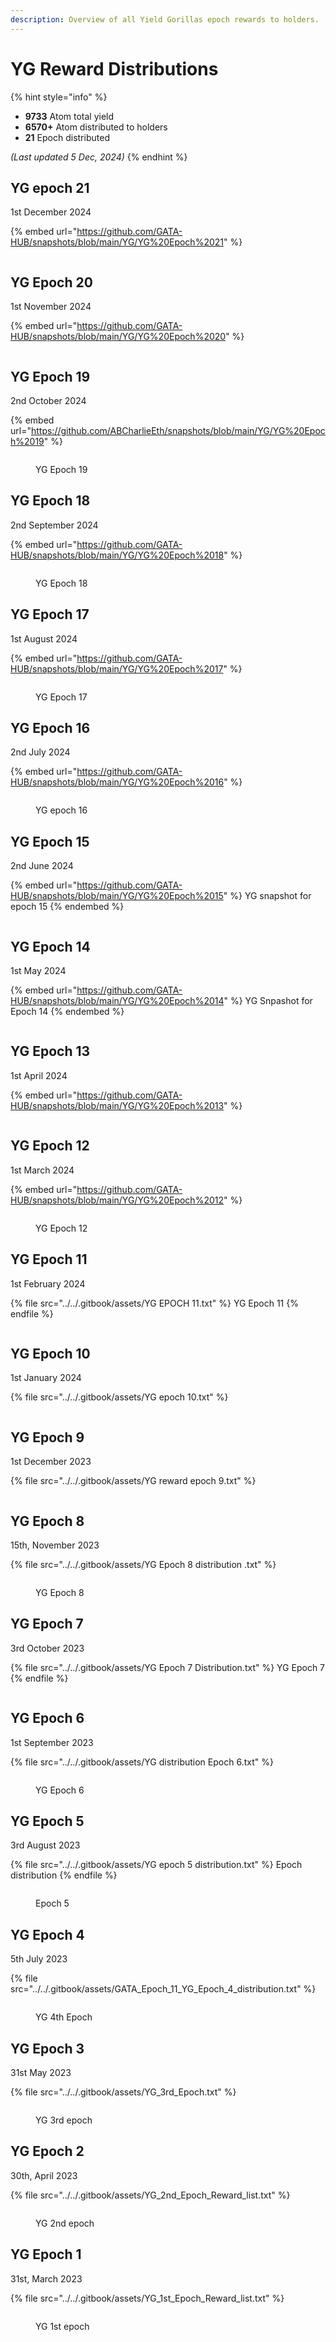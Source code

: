 ```yaml
---
description: Overview of all Yield Gorillas epoch rewards to holders.
---
```


# YG Reward Distributions

{% hint style="info" %}
* **9733** Atom total yield
* **6570+** Atom distributed to holders
* **21** Epoch distributed

_(Last updated 5 Dec, 2024)_
{% endhint %}

## YG epoch 21

1st December 2024

{% embed url="https://github.com/GATA-HUB/snapshots/blob/main/YG/YG%20Epoch%2021" %}

<figure><img src="../../.gitbook/assets/image (66).png" alt=""><figcaption></figcaption></figure>



## YG Epoch 20

1st November 2024

{% embed url="https://github.com/GATA-HUB/snapshots/blob/main/YG/YG%20Epoch%2020" %}

<figure><img src="../../.gitbook/assets/image (63).png" alt=""><figcaption></figcaption></figure>

## YG Epoch 19

2nd October 2024&#x20;

{% embed url="https://github.com/ABCharlieEth/snapshots/blob/main/YG/YG%20Epoch%2019" %}

<figure><img src="../../.gitbook/assets/image (62).png" alt=""><figcaption><p>YG Epoch 19</p></figcaption></figure>

## YG Epoch 18

2nd September 2024

{% embed url="https://github.com/GATA-HUB/snapshots/blob/main/YG/YG%20Epoch%2018" %}

<figure><img src="../../.gitbook/assets/image (1) (1) (1) (1).png" alt=""><figcaption><p>YG Epoch 18</p></figcaption></figure>

## YG Epoch 17

1st August 2024

{% embed url="https://github.com/GATA-HUB/snapshots/blob/main/YG/YG%20Epoch%2017" %}

<figure><img src="../../.gitbook/assets/image (1) (1) (1) (1) (1) (1).png" alt=""><figcaption><p>YG Epoch 17</p></figcaption></figure>

## YG Epoch 16

2nd July 2024

{% embed url="https://github.com/GATA-HUB/snapshots/blob/main/YG/YG%20Epoch%2016" %}

<figure><img src="../../.gitbook/assets/gata-yg-rewards-2024-07-epoch-16.jpg" alt=""><figcaption><p>YG epoch 16</p></figcaption></figure>

## YG Epoch 15

2nd June 2024

{% embed url="https://github.com/GATA-HUB/snapshots/blob/main/YG/YG%20Epoch%2015" %}
YG snapshot for epoch 15
{% endembed %}

<figure><img src="../../.gitbook/assets/gata-yg-epoch-rewards-v2.jpg" alt=""><figcaption></figcaption></figure>

## YG Epoch 14

1st May 2024

{% embed url="https://github.com/GATA-HUB/snapshots/blob/main/YG/YG%20Epoch%2014" %}
YG Snpashot for Epoch 14
{% endembed %}

<figure><img src="../../.gitbook/assets/image (58).png" alt=""><figcaption></figcaption></figure>

## YG Epoch 13

1st April 2024

{% embed url="https://github.com/GATA-HUB/snapshots/blob/main/YG/YG%20Epoch%2013" %}

<figure><img src="../../.gitbook/assets/image (1) (1) (1) (1) (1) (1) (1) (1).png" alt=""><figcaption></figcaption></figure>

## YG Epoch 12

1st March 2024

{% embed url="https://github.com/GATA-HUB/snapshots/blob/main/YG/YG%20Epoch%2012" %}

<figure><img src="../../.gitbook/assets/image (6).png" alt=""><figcaption><p>YG Epoch 12</p></figcaption></figure>

## YG Epoch 11

1st February 2024

{% file src="../../.gitbook/assets/YG EPOCH 11.txt" %}
YG Epoch 11
{% endfile %}

<figure><img src="../../.gitbook/assets/image (2) (1) (1) (1).png" alt=""><figcaption></figcaption></figure>

## YG Epoch 10

1st January 2024

{% file src="../../.gitbook/assets/YG epoch 10.txt" %}

<figure><img src="../../.gitbook/assets/image (54).png" alt=""><figcaption></figcaption></figure>

## YG Epoch 9

1st December 2023

{% file src="../../.gitbook/assets/YG reward epoch 9.txt" %}

<figure><img src="../../.gitbook/assets/gata-yg-rewards-2023-12-epoch-9.jpg" alt=""><figcaption></figcaption></figure>

## YG Epoch 8

15th, November 2023

{% file src="../../.gitbook/assets/YG Epoch 8 distribution .txt" %}

<figure><img src="../../.gitbook/assets/gata-yg-rewards-2023-11-epoch-8.jpg" alt=""><figcaption><p>YG Epoch 8</p></figcaption></figure>

## YG Epoch 7

3rd October 2023

{% file src="../../.gitbook/assets/YG Epoch 7 Distribution.txt" %}
YG Epoch 7
{% endfile %}

<figure><img src="../../.gitbook/assets/gata-yg-rewards-2023-10-epoch-7.jpg" alt=""><figcaption></figcaption></figure>

## YG Epoch 6

1st September 2023

{% file src="../../.gitbook/assets/YG distribution Epoch 6.txt" %}

<figure><img src="../../.gitbook/assets/gata-yg-rewards-2023-09-epoch-6.jpg" alt=""><figcaption><p>YG Epoch 6</p></figcaption></figure>

## YG Epoch 5

3rd August 2023

{% file src="../../.gitbook/assets/YG epoch 5 distribution.txt" %}
Epoch distribution&#x20;
{% endfile %}

<figure><img src="../../.gitbook/assets/gata-yg-rewards-2023-08-epoch-5.jpg" alt=""><figcaption><p>Epoch 5</p></figcaption></figure>

## YG Epoch 4

5th July 2023

{% file src="../../.gitbook/assets/GATA_Epoch_11_YG_Epoch_4_distribution.txt" %}

<figure><img src="../../.gitbook/assets/0_-dCY079V42Qb1B0sjjjjjjjjj.webp" alt=""><figcaption><p>YG 4th Epoch</p></figcaption></figure>

## YG Epoch 3

31st May 2023

{% file src="../../.gitbook/assets/YG_3rd_Epoch.txt" %}

<figure><img src="../../.gitbook/assets/0_Gms7s9gwl2Evkaqn.webp" alt=""><figcaption><p>YG 3rd epoch</p></figcaption></figure>

## YG Epoch 2

30th, April 2023

{% file src="../../.gitbook/assets/YG_2nd_Epoch_Reward_list.txt" %}

<figure><img src="../../.gitbook/assets/gata-yg-rewards-2023-05-epoch-2.png" alt=""><figcaption><p>YG 2nd epoch</p></figcaption></figure>

## YG Epoch 1

31st, March 2023

{% file src="../../.gitbook/assets/YG_1st_Epoch_Reward_list.txt" %}

<figure><img src="../../.gitbook/assets/gata-yg-rewards-2023-04-epoch-1.png" alt=""><figcaption><p>YG 1st epoch</p></figcaption></figure>
